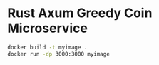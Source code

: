 # Rust Axum Greedy Coin Microservice

```bash
docker build -t myimage .
docker run -dp 3000:3000 myimage
```